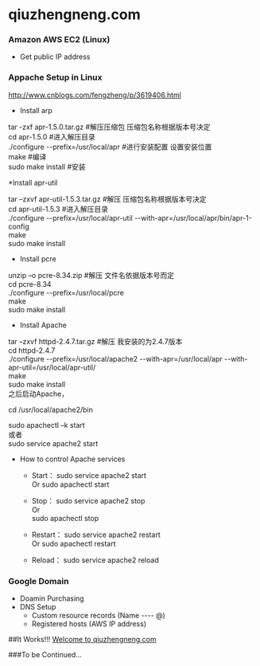 # qiuzhengneng.com

### Amazon AWS EC2 (Linux)
* Get public IP address


### Appache Setup in Linux
http://www.cnblogs.com/fengzheng/p/3619406.html

  * Install arp
  
  tar -zxf apr-1.5.0.tar.gz #解压压缩包 压缩包名称根据版本号决定  
  cd apr-1.5.0 #进入解压目录  
  ./configure --prefix=/usr/local/apr #进行安装配置 设置安装位置  
  make #编译  
  sudo make install #安装  
  
  *Install apr-util
  
  tar –zxvf apr-util-1.5.3.tar.gz #解压 压缩包名称根据版本号决定  
  cd apr-util-1.5.3 #进入解压目录  
  ./configure --prefix=/usr/local/apr-util --with-apr=/usr/local/apr/bin/apr-1-config  
  make   
  sudo make install  
  
  * Install pcre
  
  unzip –o pcre-8.34.zip #解压 文件名依据版本号而定  
  cd pcre-8.34  
  ./configure --prefix=/usr/local/pcre  
  make  
  sudo make install  
  
  * Install Apache
  
  tar –zxvf httpd-2.4.7.tar.gz #解压 我安装的为2.4.7版本  
  cd httpd-2.4.7  
  ./configure --prefix=/usr/local/apache2 --with-apr=/usr/local/apr --with-apr-util=/usr/local/apr-util/  
  make  
  sudo make install  
  之后启动Apache，
  
  cd /usr/local/apache2/bin  
    
  sudo apachectl –k start  
  或者   
  sudo service apache2 start 


  * How to control Apache services
  
    * Start：
    sudo service apache2 start   
    Or 
    sudo apachectl start  
    
    * Stop：
    sudo service apache2 stop  
    Or  
    sudo apachectl stop  
  
    * Restart：
    sudo service apache2 restart   
    Or 
    sudo apachectl restart 
  
    * Reload：
    sudo service apache2 reload


### Google Domain
* Doamin Purchasing
* DNS Setup 
  * Custom resource records (Name ---- @)
  * Registered hosts (AWS IP address)


##It Works!!! [Welcome to qiuzhengneng.com](http://www.qiuzhengneng.com)

###To be Continued...
  
